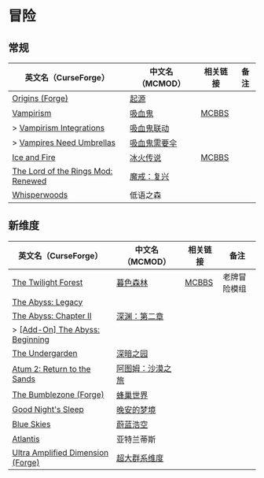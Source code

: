 # 冒险

## 常规

| 英文名（CurseForge）                                                                                                 | 中文名（MCMOD）                                      | 相关链接                                              | 备注 |
| -------------------------------------------------------------------------------------------------------------------- | ---------------------------------------------------- | ----------------------------------------------------- | ---- |
| [Origins (Forge)](https://www.curseforge.com/minecraft/mc-mods/origins-forge)                                        | [起源](https://www.mcmod.cn/class/3111.html)         |                                                       |      |
| [Vampirism](https://www.curseforge.com/minecraft/mc-mods/vampirism-become-a-vampire)                                 | [吸血鬼](https://www.mcmod.cn/class/930.html)        | [MCBBS](https://www.mcbbs.net/thread-771842-1-1.html) |      |
| > [Vampirism Integrations](https://www.curseforge.com/minecraft/mc-mods/vampirism-integrations)                      | [吸血鬼联动](https://www.mcmod.cn/class/2439.html)   |                                                       |      |
| > [Vampires Need Umbrellas](https://www.curseforge.com/minecraft/mc-mods/vampires-need-umbrellas)                    | [吸血鬼需要伞](https://www.mcmod.cn/class/2405.html) |                                                       |      |
| [Ice and Fire](https://www.curseforge.com/minecraft/mc-mods/ice-and-fire-dragons)                                    | [冰火传说](https://www.mcmod.cn/class/770.html)      | [MCBBS](https://www.mcbbs.net/thread-847008-1-1.html) |      |
| [The Lord of the Rings Mod: Renewed](https://www.curseforge.com/minecraft/mc-mods/the-lord-of-the-rings-mod-renewed) | [魔戒：复兴](https://www.mcmod.cn/class/2525.html)   |                                                       |      |
| [Whisperwoods](https://www.curseforge.com/minecraft/mc-mods/whisperwoods)                                            | 低语之森                                             |                                                       |      |

## 新维度

| 英文名（CurseForge）                                                                                       | 中文名（MCMOD）                                         | 相关链接                                              | 备注         |
| ---------------------------------------------------------------------------------------------------------- | ------------------------------------------------------- | ----------------------------------------------------- | ------------ |
| [The Twilight Forest](https://www.curseforge.com/minecraft/mc-mods/the-twilight-forest)                    | [暮色森林](https://www.mcmod.cn/class/61.html)          | [MCBBS](https://www.mcbbs.net/thread-733312-1-1.html) | 老牌冒险模组 |
| [The Abyss: Legacy](https://www.curseforge.com/minecraft/mc-mods/the-abyss)                                |                                                         |                                                       |              |
| [The Abyss: Chapter II](https://www.curseforge.com/minecraft/mc-mods/the-abyss-chapter-ii)                 | [深渊：第二章](https://www.mcmod.cn/class/3527.html)    |                                                       |              |
| > [[Add-On] The Abyss: Beginning](https://www.curseforge.com/minecraft/mc-mods/add-on-the-abyss-beginning) |                                                         |                                                       |              |
| [The Undergarden](https://www.curseforge.com/minecraft/mc-mods/the-undergarden)                            | [深暗之园](https://www.mcmod.cn/class/2870.html)        |                                                       |              |
| [Atum 2: Return to the Sands](https://www.mcmod.cn/class/117.html)                                         | [阿图姆：沙漠之旅](https://www.mcmod.cn/class/117.html) |                                                       |              |
| [The Bumblezone (Forge)](https://www.curseforge.com/minecraft/mc-mods/the-bumblezone-forge)                | [蜂巢世界](https://www.mcmod.cn/class/2489.html)        |                                                       |              |
| [Good Night's Sleep](https://www.curseforge.com/minecraft/mc-mods/good-nights-sleep)                       | [晚安的梦境](https://www.mcmod.cn/class/471.html)       |                                                       |              |
| [Blue Skies](https://www.curseforge.com/minecraft/mc-mods/blue-skies)                                      | [蔚蓝浩空](https://www.mcmod.cn/class/1563.html)        |                                                       |              |
| [Atlantis](https://www.curseforge.com/minecraft/mc-mods/atlantis)                                          | 亚特兰蒂斯                                              |                                                       |              |
| [Ultra Amplified Dimension (Forge)](https://www.curseforge.com/minecraft/mc-mods/ultra-amplified-mod)      | [超大群系维度](https://www.mcmod.cn/class/4077.html)    |                                                       |              |
